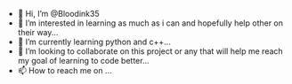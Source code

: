 - 👋 Hi, I’m @Bloodink35
- 👀 I’m interested in learning as much as i can and hopefully help other on their way...
- 🌱 I’m currently learning python and c++...
- 💞️ I’m looking to collaborate on this project or any that will help me reach my goal of learning to code better...
- 📫 How to reach me on ...

<!---
Bloodink35/Bloodink35 is a ✨ special ✨ repository because its `README.md` (this file) appears on your GitHub profile.
You can click the Preview link to take a look at your changes.
--->
